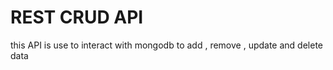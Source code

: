 # REST CRUD API

  
  this API is use to interact with mongodb to add , remove , update and delete data